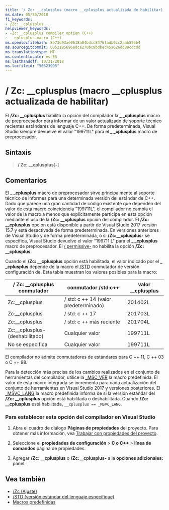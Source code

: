 ```yaml
---
title: '/ Zc: __cplusplus (macro __cplusplus actualizada de habilitar)'
ms.date: 05/30/2018
f1_keywords:
- /Zc:__cplusplus
helpviewer_keywords:
- -Zc:__cplusplus compiler option (C++)
- __cplusplus macro (C++)
ms.openlocfilehash: 8e73d93ae0618a04bdcc8476fadb6cc2aab595b4
ms.sourcegitcommit: 6052185696adca270bc9bdbec45a626dd89cdcdd
ms.translationtype: MT
ms.contentlocale: es-ES
ms.lasthandoff: 10/31/2018
ms.locfileid: "50623995"
---
```

# <a name="zccplusplus-enable-updated-cplusplus-macro"></a>/ Zc: __cplusplus (macro __cplusplus actualizada de habilitar)

El **/Zc: __cplusplus** habilita la opción del compilador la  **\_ \_cplusplus** macro de preprocesador para informar de un valor actualizado de soporte técnico recientes estándares de lenguaje C++. De forma predeterminada, Visual Studio siempre devuelve el valor "199711L" para el  **\_ \_cplusplus** macro de preprocesador.

## <a name="syntax"></a>Sintaxis

> **/ Zc: __cplusplus**[**-**]

## <a name="remarks"></a>Comentarios

El  **\_ \_cplusplus** macro de preprocesador sirve principalmente al soporte técnico de informes para una determinada versión del estándar de C++. Dado que parece una gran cantidad de código existente que dependen del valor de esta macro coincidencia "199711L", el compilador no cambia el valor de la macro a menos que explícitamente participa en esta opción mediante el uso de la **/Zc: __cplusplus** opción del compilador. El **/Zc: __cplusplus** opción está disponible a partir de Visual Studio 2017 versión 15.7 y está desactivada de forma predeterminada. En versiones anteriores de Visual Studio y de forma predeterminada, o si **/Zc:__cplusplus-** se especifica, Visual Studio devuelve el valor "199711 L" para el  **\_ \_cplusplus** macro de preprocesador. El [/ permissive-](permissive-standards-conformance.md) no habilita la opción **/Zc: __cplusplus**.

Cuando el **/Zc: __cplusplus** opción está habilitada, el valor indicado por el  **\_ \_cplusplus** depende de la macro el [/STD](std-specify-language-standard-version.md) conmutador de versión configuración de. Esta tabla muestran los valores posibles para la macro:

|/ Zc: __cplusplus conmutador|conmutador /std:c++|valor __cplusplus|
|-|-|-|
Zc:__cplusplus|/ std: c ++ 14 (valor predeterminado)|201402L
Zc:__cplusplus|/ std: c ++ 17|201703L
Zc:__cplusplus|/ std: c ++ más reciente|201704L
Zc:__cplusplus-(deshabilitado)|Cualquier valor|199711L
No se especifica|Cualquier valor|199711L

El compilador no admite conmutadores de estándares para C ++ 11, C ++ 03 o C ++ 98.

Para la detección más precisa de los cambios realizados en el conjunto de herramientas del compilador, utilice la [_MSC_VER](../../preprocessor/predefined-macros.md) la macro predefinida. El valor de esta macro integrada se incrementa para cada actualización del conjunto de herramientas en Visual Studio 2017 y versiones posteriores. El [_MSVC_LANG](../../preprocessor/predefined-macros.md) la macro predefinida informa de si la versión estándar del **/Zc: __cplusplus** opción está habilitada o deshabilitada. Cuando **/Zc: __cplusplus** está habilitada, `__cplusplus == _MSVC_LANG`.

### <a name="to-set-this-compiler-option-in-visual-studio"></a>Para establecer esta opción del compilador en Visual Studio

1. Abra el cuadro de diálogo **Páginas de propiedades** del proyecto. Para obtener más información, vea [Trabajar con propiedades del proyecto](../../ide/working-with-project-properties.md).

1. Seleccione el **propiedades de configuración** > **C o C++** > **línea de comandos** página de propiedades.

1. Agregar **/Zc: __cplusplus** o **/Zc:__cplusplus-** a la **opciones adicionales:** panel.

## <a name="see-also"></a>Vea también

- [/Zc (Ajuste)](zc-conformance.md)
- [/STD (versión estándar del lenguaje especifique)](std-specify-language-standard-version.md)
- [Macros predefinidas](../../preprocessor/predefined-macros.md)

